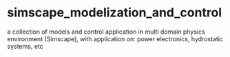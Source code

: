 # simscape_modelization_and_control
a collection of models and control application in multi domain physics environment (Simscape), with application on: power electronics, hydrostatic systems, etc

